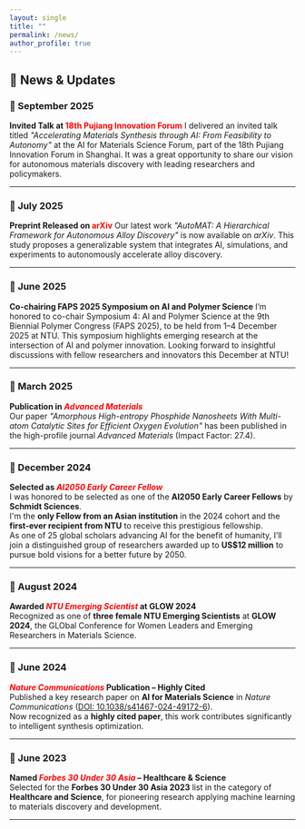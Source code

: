 ```yaml
---
layout: single
title: ""
permalink: /news/
author_profile: true
---
```


## 📣 News & Updates

### 📅 September 2025
**Invited Talk at <span style="color:red">18th Pujiang Innovation Forum</span>**
I delivered an invited talk titled *"Accelerating Materials Synthesis through AI: From Feasibility to Autonomy"* at the AI for Materials Science Forum, part of the 18th Pujiang Innovation Forum in Shanghai. It was a great opportunity to share our vision for autonomous materials discovery with leading researchers and policymakers.

---

### 📅 July 2025
**Preprint Released on <span style="color:red">arXiv</span>**
Our latest work *"AutoMAT: A Hierarchical Framework for Autonomous Alloy Discovery"* is now available on *arXiv*. This study proposes a generalizable system that integrates AI, simulations, and experiments to autonomously accelerate alloy discovery.

---

### 📅 June 2025
**Co-chairing FAPS 2025 Symposium on AI and Polymer Science**
I’m honored to co-chair Symposium 4: AI and Polymer Science at the 9th Biennial Polymer Congress (FAPS 2025), to be held from 1–4 December 2025 at NTU. This symposium highlights emerging research at the intersection of AI and polymer innovation. Looking forward to insightful discussions with fellow researchers and innovators this December at NTU!

---

### 📅 March 2025
**Publication in <span style="color:red">*Advanced Materials*</span>**  
Our paper *"Amorphous High-entropy Phosphide Nanosheets With Multi-atom Catalytic Sites for Efficient Oxygen Evolution"* has been published in the high-profile journal *Advanced Materials* (Impact Factor: 27.4).

---

### 📅 December 2024
**Selected as <span style="color:red">*AI2050 Early Career Fellow*</span>**  
I was honored to be selected as one of the **AI2050 Early Career Fellows** by **Schmidt Sciences**.  
I'm the **only Fellow from an Asian institution** in the 2024 cohort and the **first-ever recipient from NTU** to receive this prestigious fellowship.  
As one of 25 global scholars advancing AI for the benefit of humanity, I’ll join a distinguished group of researchers awarded up to **US$12 million** to pursue bold visions for a better future by 2050.

---

### 📅 August 2024
**Awarded <span style="color:red">*NTU Emerging Scientist*</span> at GLOW 2024**  
Recognized as one of **three female NTU Emerging Scientists** at **GLOW 2024**, the GLObal Conference for Women Leaders and Emerging Researchers in Materials Science.

---

### 📅 June 2024
**<span style="color:red">*Nature Communications*</span> Publication – Highly Cited**  
Published a key research paper on **AI for Materials Science** in *Nature Communications* ([DOI: 10.1038/s41467-024-49172-6](https://doi.org/10.1038/s41467-024-49172-6)).  
Now recognized as a **highly cited paper**, this work contributes significantly to intelligent synthesis optimization.

---

### 📅 June 2023
**Named <span style="color:red">*Forbes 30 Under 30 Asia*</span> – Healthcare & Science**  
Selected for the **Forbes 30 Under 30 Asia 2023** list in the category of **Healthcare and Science**, for pioneering research applying machine learning to materials discovery and development.

---
